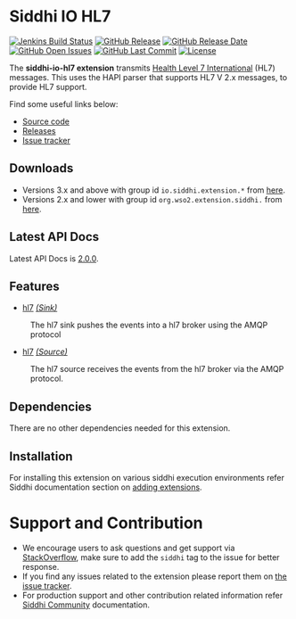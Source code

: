 ﻿Siddhi IO HL7
======================================

[![Jenkins Build Status](https://wso2.org/jenkins/job/siddhi/job/siddhi-io-hl7/badge/icon)](https://wso2.org/jenkins/job/siddhi/job/siddhi-io-hl7/)
[![GitHub Release](https://img.shields.io/github/release/siddhi-io/siddhi-io-hl7.svg)](https://github.com/siddhi-io/siddhi-io-hl7/releases)
[![GitHub Release Date](https://img.shields.io/github/release-date/siddhi-io/siddhi-io-hl7.svg)](https://github.com/siddhi-io/siddhi-io-hl7/releases)
[![GitHub Open Issues](https://img.shields.io/github/issues-raw/siddhi-io/siddhi-io-hl7.svg)](https://github.com/siddhi-io/siddhi-io-hl7/issues)
[![GitHub Last Commit](https://img.shields.io/github/last-commit/siddhi-io/siddhi-io-hl7.svg)](https://github.com/siddhi-io/siddhi-io-hl7/commits/master)
[![License](https://img.shields.io/badge/License-Apache%202.0-blue.svg)](https://opensource.org/licenses/Apache-2.0)

The **siddhi-io-hl7 extension** transmits  <a target="_blank" href="http://www.hl7.org/about/index.cfm?ref=common">Health Level 7 International</a> (HL7) messages. This uses the HAPI parser that supports HL7 V 2.x messages, to provide HL7 support.

Find some useful links below:

* <a target="_blank" href="https://github.com/wso2-extensions/siddhi-io-hl7">Source code</a>
* <a target="_blank" href="https://github.com/wso2-extensions/siddhi-io-hl7/releases">Releases</a>
* <a target="_blank" href="https://github.com/wso2-extensions/siddhi-io-hl7/issues">Issue tracker</a>

## Downloads

* Versions 3.x and above with group id `io.siddhi.extension.*` from <a target="_blank" href="https://mvnrepository.com/artifact/io.siddhi.extension.io.hl7/siddhi-io-hl7/">here</a>.
* Versions 2.x and lower with group id `org.wso2.extension.siddhi.` from  <a target="_blank" href="https://mvnrepository.com/artifact/org.wso2.extension.siddhi.io.hl7/siddhi-io-hl7">here</a>.

## Latest API Docs

Latest API Docs is <a target="_blank" href="https://wso2-extensions.github.io/siddhi-io-hl7/api/2.0.0">2.0.0</a>.

## Features

* <a target="_blank" href="https://wso2-extensions.github.io/siddhi-io-hl7/api/2.0.0/#hl7-sink">hl7</a> *<a target="_blank" href="http://siddhi.io/documentation/siddhi-5.x/query-guide-5.x/#sink">(Sink)</a>*<br><div style="padding-left: 1em;"><p>The hl7 sink pushes the events into a hl7 broker using the AMQP protocol</p></div>
* <a target="_blank" href="https://wso2-extensions.github.io/siddhi-io-hl7/api/2.0.0/#hl7-source">hl7</a> *<a target="_blank" href="http://siddhi.io/documentation/siddhi-5.x/query-guide-5.x/#source">(Source)</a>*<br><div style="padding-left: 1em;"><p>The hl7 source receives the events from the hl7 broker via the AMQP protocol. </p></div>

## Dependencies

There are no other dependencies needed for this extension.

## Installation

For installing this extension on various siddhi execution environments refer Siddhi documentation section on <a target="_blank" href="https://siddhi.io/redirect/add-extensions.html">adding extensions</a>.

# Support and Contribution

* We encourage users to ask questions and get support via <a target="_blank" href="https://stackoverflow.com/questions/tagged/siddhi">StackOverflow</a>, make sure to add the `siddhi` tag to the issue for better response.
* If you find any issues related to the extension please report them on <a target="_blank" href="https://github.com/siddhi-io/siddhi-execution-string/issues">the issue tracker</a>.
* For production support and other contribution related information refer <a target="_blank" href="https://siddhi.io/community/">Siddhi Community</a> documentation.
